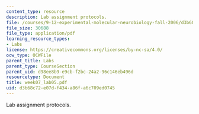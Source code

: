 ```yaml
---
content_type: resource
description: Lab assignment protocols.
file: /courses/9-12-experimental-molecular-neurobiology-fall-2006/d3b68c72e07df434a86fa6c709ed0745_week07_lab05.pdf
file_size: 30688
file_type: application/pdf
learning_resource_types:
- Labs
license: https://creativecommons.org/licenses/by-nc-sa/4.0/
ocw_type: OCWFile
parent_title: Labs
parent_type: CourseSection
parent_uid: d98ee8b9-e9cb-f2bc-24a2-96c146eb496d
resourcetype: Document
title: week07_lab05.pdf
uid: d3b68c72-e07d-f434-a86f-a6c709ed0745
---
```

Lab assignment protocols.